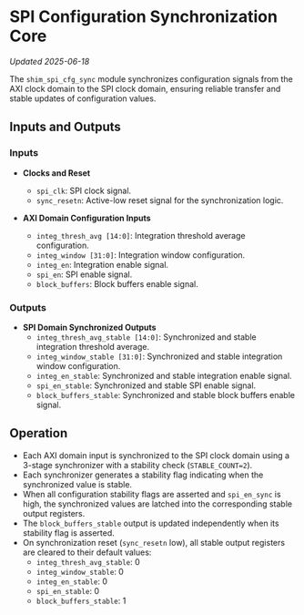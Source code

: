 # SPI Configuration Synchronization Core
*Updated 2025-06-18*

The `shim_spi_cfg_sync` module synchronizes configuration signals from the AXI clock domain to the SPI clock domain, ensuring reliable transfer and stable updates of configuration values.

## Inputs and Outputs

### Inputs

- **Clocks and Reset**
  - `spi_clk`: SPI clock signal.
  - `sync_resetn`: Active-low reset signal for the synchronization logic.

- **AXI Domain Configuration Inputs**
  - `integ_thresh_avg [14:0]`: Integration threshold average configuration.
  - `integ_window [31:0]`: Integration window configuration.
  - `integ_en`: Integration enable signal.
  - `spi_en`: SPI enable signal.
  - `block_buffers`: Block buffers enable signal.

### Outputs

- **SPI Domain Synchronized Outputs**
  - `integ_thresh_avg_stable [14:0]`: Synchronized and stable integration threshold average.
  - `integ_window_stable [31:0]`: Synchronized and stable integration window configuration.
  - `integ_en_stable`: Synchronized and stable integration enable signal.
  - `spi_en_stable`: Synchronized and stable SPI enable signal.
  - `block_buffers_stable`: Synchronized and stable block buffers enable signal.

## Operation

- Each AXI domain input is synchronized to the SPI clock domain using a 3-stage synchronizer with a stability check (`STABLE_COUNT=2`).
- Each synchronizer generates a stability flag indicating when the synchronized value is stable.
- When all configuration stability flags are asserted and `spi_en_sync` is high, the synchronized values are latched into the corresponding stable output registers.
- The `block_buffers_stable` output is updated independently when its stability flag is asserted.
- On synchronization reset (`sync_resetn` low), all stable output registers are cleared to their default values:
  - `integ_thresh_avg_stable`: 0
  - `integ_window_stable`: 0
  - `integ_en_stable`: 0
  - `spi_en_stable`: 0
  - `block_buffers_stable`: 1
